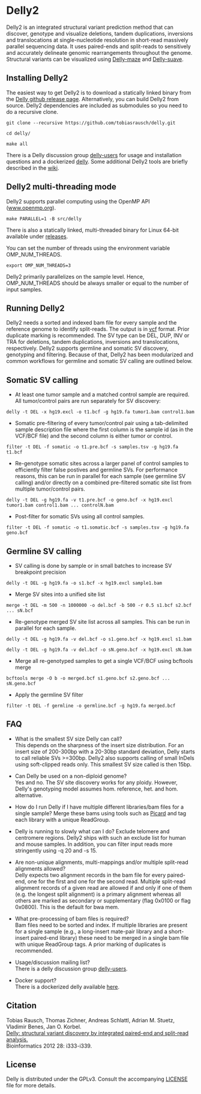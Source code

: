 Delly2
======

Delly2 is an integrated structural variant prediction method that can discover, genotype and visualize deletions, tandem duplications, inversions and translocations
at single-nucleotide resolution in short-read massively parallel sequencing data. It uses paired-ends and split-reads to sensitively and accurately
delineate genomic rearrangements throughout the genome. Structural variants can be visualized using [Delly-maze](https://github.com/tobiasrausch/delly/tree/master/vis/maze/) and [Delly-suave](https://github.com/tobiasrausch/delly/tree/master/vis/suave/).


Installing Delly2
-----------------

The easiest way to get Delly2 is to download a statically linked binary from the [Delly github release page](https://github.com/tobiasrausch/delly/releases/).
Alternatively, you can build Delly2 from source. Delly2 dependencies are included as submodules so you need to do a recursive clone. 

`git clone --recursive https://github.com/tobiasrausch/delly.git`

`cd delly/`

`make all`

There is a Delly discussion group [delly-users](http://groups.google.com/d/forum/delly-users) for usage and installation questions and a dockerized [delly](https://registry.hub.docker.com/u/trausch/delly/). Some additional Delly2 tools are briefly described in the [wiki](https://github.com/tobiasrausch/delly/wiki). 


Delly2 multi-threading mode
---------------------------
Delly2 supports parallel computing using the OpenMP API (www.openmp.org).

`make PARALLEL=1 -B src/delly`

There is also a statically linked, multi-threaded binary for Linux 64-bit available under [releases](https://github.com/tobiasrausch/delly/releases/).


You can set the number of threads using the environment variable OMP_NUM_THREADS.

`export OMP_NUM_THREADS=3`

Delly2 primarily parallelizes on the sample level. Hence, OMP_NUM_THREADS should be always smaller or equal to the number of input samples. 

Running Delly2
--------------

Delly2 needs a sorted and indexed bam file for every sample and the reference genome to identify split-reads. The output is in [vcf](http://vcftools.github.io/) format. Prior duplicate marking is recommended. The SV type can be DEL, DUP, INV or TRA for deletions, tandem duplications, inversions and translocations, respectively. Delly2 supports germline and somatic SV discovery, genotyping and filtering. Because of that, Delly2 has been modularized and common workflows for germline and somatic SV calling are outlined below.

Somatic SV calling
------------------

* At least one tumor sample and a matched control sample are required. All tumor/control pairs are run separately for SV discovery:

`delly -t DEL -x hg19.excl -o t1.bcf -g hg19.fa tumor1.bam control1.bam`

* Somatic pre-filtering of every tumor/control pair using a tab-delimited sample description file where the first column is the sample id (as in the VCF/BCF file) and the second column is either tumor or control.

`filter -t DEL -f somatic -o t1.pre.bcf -s samples.tsv -g hg19.fa t1.bcf`

* Re-genotype somatic sites across a larger panel of control samples to efficiently filter false postives and germline SVs. For performance reasons, this can be run in parallel for each sample (see germline SV calling) and/or directly on a combined pre-filtered somatic site list from multiple tumor/control pairs.

`delly -t DEL -g hg19.fa -v t1.pre.bcf -o geno.bcf -x hg19.excl tumor1.bam control1.bam ... controlN.bam`

* Post-filter for somatic SVs using all control samples.

`filter -t DEL -f somatic -o t1.somatic.bcf -s samples.tsv -g hg19.fa geno.bcf`



Germline SV calling
-------------------

* SV calling is done by sample or in small batches to increase SV breakpoint precision

`delly -t DEL -g hg19.fa -o s1.bcf -x hg19.excl sample1.bam`

* Merge SV sites into a unified site list 

`merge -t DEL -m 500 -n 1000000 -o del.bcf -b 500 -r 0.5 s1.bcf s2.bcf ... sN.bcf`

* Re-genotype merged SV site list across all samples. This can be run in parallel for each sample.

`delly -t DEL -g hg19.fa -v del.bcf -o s1.geno.bcf -x hg19.excl s1.bam`

`delly -t DEL -g hg19.fa -v del.bcf -o sN.geno.bcf -x hg19.excl sN.bam`

* Merge all re-genotyped samples to get a single VCF/BCF using bcftools merge

`bcftools merge -O b -o merged.bcf s1.geno.bcf s2.geno.bcf ... sN.geno.bcf`

* Apply the germline SV filter

`filter -t DEL -f germline -o germline.bcf -g hg19.fa merged.bcf`

FAQ
---
* What is the smallest SV size Delly can call?  
This depends on the sharpness of the insert size distribution. For an insert size of 200-300bp with a 20-30bp standard deviation, Delly starts to call reliable SVs >=300bp. Delly2 also supports calling of small InDels using soft-clipped reads only. This smallest SV size called is then 15bp.

* Can Delly be used on a non-diploid genome?  
Yes and no. The SV site discovery works for any ploidy. However, Delly's genotyping model assumes hom. reference, het. and hom. alternative.

* How do I run Delly if I have multiple different libraries/bam files for a single sample?
Merge these bams using tools such as [Picard](http://picard.sourceforge.net/) and tag each library with a unique ReadGroup. 

* Delly is running to slowly what can I do?
Exclude telomere and centromere regions. Delly2 ships with such an exclude list for human and mouse samples. In addition, you can filter input reads more stringently using -q 20 and -s 15.

* Are non-unique alignments, multi-mappings and/or multiple split-read alignments allowed?  
Delly expects two alignment records in the bam file for every paired-end, one for the first and one for the second read. Multiple split-read alignment records of a given read are allowed if and only if one of them (e.g. the longest split alignment) is a primary alignment whereas all others are marked as secondary or supplementary (flag 0x0100 or flag 0x0800). This is the default for bwa mem.

* What pre-processing of bam files is required?    
Bam files need to be sorted and index. If multiple libraries are present for a single sample (e.g., a long-insert mate-pair library and a short-insert paired-end library) these need to be merged in a single bam file with unique ReadGroup tags. A prior marking of duplicates is recommended.

* Usage/discussion mailing list?         
There is a delly discussion group [delly-users](http://groups.google.com/d/forum/delly-users).

* Docker support?            
There is a dockerized delly available [here](https://registry.hub.docker.com/u/trausch/delly/).


Citation
--------

Tobias Rausch, Thomas Zichner, Andreas Schlattl, Adrian M. Stuetz, Vladimir Benes, Jan O. Korbel.  
[Delly: structural variant discovery by integrated paired-end and split-read analysis.](http://bioinformatics.oxfordjournals.org/content/28/18/i333.abstract)  
Bioinformatics 2012 28: i333-i339.


License
-------
Delly is distributed under the GPLv3. Consult the accompanying [LICENSE](https://github.com/tobiasrausch/delly/blob/master/LICENSE) file for more details.
